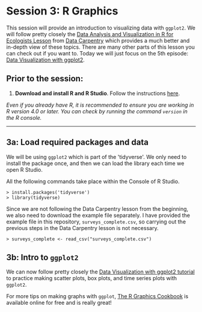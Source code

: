 # Session 3: R Graphics 
This session will provide an introduction to visualizing data with `ggplot2`.  We will follow pretty closely the [Data Analysis and Visualization in R for Ecologists Lesson](https://datacarpentry.org/R-ecology-lesson/index.html) from [Data Carpentry](https://datacarpentry.org/lessons/) which provides a much better and in-depth view of these topics. There are many other parts of this lesson you can check out if you want to. Today we will just focus on the 5th episode: [Data Visualization with ggplot2](https://datacarpentry.org/R-ecology-lesson/04-visualization-ggplot2.html). 

## Prior to the session: 
1. **Download and install R and R Studio**.  Follow the instructions [here](https://datacarpentry.org/R-ecology-lesson/#Install_R_and_RStudio). 

*Even if you already have R, it is recommended to ensure you are working in R version 4.0 or later. You can check by running the command `version` in the R console.*

---

## 3a: Load required packages and data
We will be using `ggplot2` which is part of the 'tidyverse'. We only need to install the package once, and then we can load the library each time we open R Studio.

All the following commands take place within the Console of R Studio.
```
> install.packages('tidyverse')
> library(tidyverse)
```
 
Since we are not following the Data Carpentry lesson from the beginning, we also need to download the example file separately. I have provided the example file in this repository, `surveys_complete.csv`, so carrying out the previous steps in the Data Carpentry lesson is not necessary.
```
> surveys_complete <- read_csv("surveys_complete.csv")
```

## 3b: Intro to `ggplot2`
We can now follow pretty closely the [Data Visualization with ggplot2 tutorial](https://datacarpentry.org/R-ecology-lesson/04-visualization-ggplot2.html) to practice making scatter plots, box plots, and time series plots with `ggplot2`.

For more tips on making graphs with `ggplot`, [The R Graphics Cookbook](https://r-graphics.org) is available online for free and is really great!
